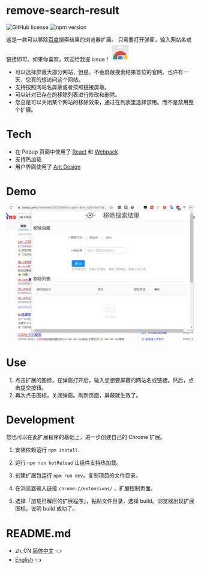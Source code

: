 # remove-search-result
![GitHub license](https://img.shields.io/badge/license-MIT-blue.svg)
 ![npm version](https://img.shields.io/npm/v/react.svg?style=flat)
 
这是一款可以移除[百度](https://www.baidu.com/)搜索结果的浏览器扩展。
只需要打开弹窗，输入网站名或链接即可。如果你喜欢，欢迎给我提 issue！
 [![](./project/chrome_web_store_icon_48px.png)](https://chrome.google.com/webstore/detail/%E7%A7%BB%E9%99%A4%E6%90%9C%E7%B4%A2%E7%BB%93%E6%9E%9C/ddmhkakmaioldjigppjffdoaahheegch?hl=zh-CN)

* 可以选择屏蔽大部分网站，但是，不会屏蔽搜索结果首位的官网。也许有一天，您真的想访问这个网站。
* 支持按照网站名屏蔽或者按照链接屏蔽。
* 可以针对已存在的移除列表进行修改和删除。
* 您总是可以关闭某个网站的移除效果，通过在列表里选择禁用。而不是禁用整个扩展。

# Tech
* 在 Popup 页面中使用了 [React](https://reactjs.org) 和 [Webpack](https://webpack.js.org/)
* 支持热加载
* 用户界面使用了 [Ant Design](https://ant.design)

# Demo
![](./project/display-demo.gif)

# Use
1. 点击扩展的图标，在弹窗打开后，输入您想要屏蔽的网站名或链接。然后，点击提交按钮。
2. 再次点击图标，关闭弹窗。刷新页面，屏蔽就生效了。

# Development
您也可以在此扩展程序的基础上，进一步创建自己的 Chrome 扩展。

1. 安装依赖运行 `npm install`. 

2. 运行 `npm run hotReload` 让组件支持热加载。

3. 创建扩展包运行 `npm run dev`。复制项目的文件目录。

4. 在浏览器输入链接 `chrome://extensions/` ，扩展控制页面。

5. 选择「加载已解压的扩展程序」，黏贴文件目录，选择 build。浏览器出现扩展图标，说明 build 成功了。

# README.md
* zh_CN [简体中文](README_zh_CN.md) 👈
* [English](README.md) 👈
